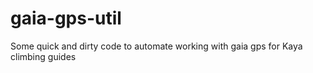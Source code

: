 # gaia-gps-util
Some quick and dirty code to automate working with gaia gps for Kaya climbing guides
